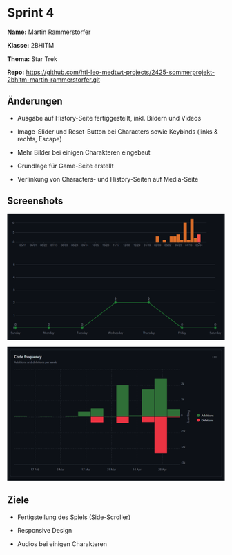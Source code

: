 # Sprint 4

**Name:** Martin Rammerstorfer

**Klasse:** 2BHITM

**Thema:** Star Trek

**Repo:** https://github.com/htl-leo-medtwt-projects/2425-sommerprojekt-2bhitm-martin-rammerstorfer.git


## Änderungen

* Ausgabe auf History-Seite fertiggestellt, inkl. Bildern und Videos

* Image-Slider und Reset-Button bei Characters sowie Keybinds (links & rechts, Escape)

* Mehr Bilder bei einigen Charakteren eingebaut

* Grundlage für Game-Seite erstellt

* Verlinkung von Characters- und History-Seiten auf Media-Seite

## Screenshots

![Commits](./img/commits4.png)

![Code Frequency](./img/frequency4.png)

## Ziele

* Fertigstellung des Spiels (Side-Scroller)

* Responsive Design

* Audios bei einigen Charakteren
